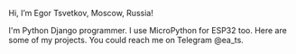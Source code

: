 Hi, I’m Egor Tsvetkov, Moscow, Russia!

I'm Python Django programmer.
I use MicroPython for ESP32 too.
Here are some of my projects.
You could reach me on Telegram @ea_ts.
